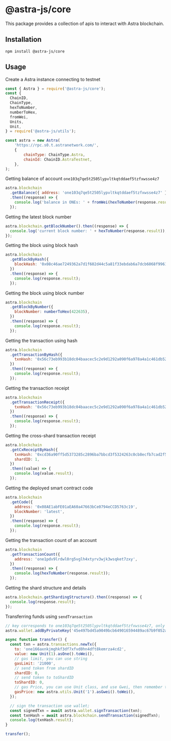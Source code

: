 # @astra-js/core

This package provides a collection of apis to interact with Astra blockchain.

## Installation

```
npm install @astra-js/core
```

## Usage

Create a Astra instance connecting to testnet

```javascript
const { Astra } = require('@astra-js/core');
const {
  ChainID,
  ChainType,
  hexToNumber,
  numberToHex,
  fromWei,
  Units,
  Unit,
} = require('@astra-js/utils');

const astra = new Astra(
    'https://rpc.s0.t.astranetwork.com/',
    {
        chainType: ChainType.Astra,
        chainId: ChainID.AstraTestnet,
    },
);
```

Getting balance of account `one103q7qe5t2505lypvltkqtddaef5tzfxwsse4z7`
```javascript
astra.blockchain
  .getBalance({ address: 'one103q7qe5t2505lypvltkqtddaef5tzfxwsse4z7' })
  .then((response) => {
    console.log('balance in ONEs: ' + fromWei(hexToNumber(response.result), Units.one));
  });
```

Getting the latest block number
```javascript
astra.blockchain.getBlockNumber().then((response) => {
  console.log('current block number: ' + hexToNumber(response.result));
});
```

Getting the block using block hash
```javascript
astra.blockchain
  .getBlockByHash({
    blockHash: '0x08c46ae7249362a7d1f602d44c5a81f33ebdab6a7dcb6068f99610b57911aafd',
  })
  .then((response) => {
    console.log(response.result);
  });
```

Getting the block using block number
```javascript
astra.blockchain
  .getBlockByNumber({
    blockNumber: numberToHex(422635),
  })
  .then((response) => {
    console.log(response.result);
  });
```

Getting the transaction using hash
```javascript
astra.blockchain
  .getTransactionByHash({
    txnHash: '0x56c73eb993b18dc04baacec5c2e9d1292a090f6a978a4a1c461db5255fcbc831',
  })
  .then((response) => {
    console.log(response.result);
  });
```

Getting the transaction receipt
```javascript
astra.blockchain
  .getTransactionReceipt({
    txnHash: '0x56c73eb993b18dc04baacec5c2e9d1292a090f6a978a4a1c461db5255fcbc831',
  })
  .then((response) => {
    console.log(response.result);
  });
```

Getting the cross-shard transaction receipt
```javascript
astra.blockchain
  .getCxReceiptByHash({
    txnHash: '0xcd36a90ff5d5373285c2896ba7bbcd3f5324263c0cb8ecfb7cad2f5fc2fbdbda',
    shardID: 1,
  })
  .then((value) => {
    console.log(value.result);
  });
```

Getting the deployed smart contract code
```javascript
astra.blockchain
  .getCode({
    address: '0x08AE1abFE01aEA60a47663bCe0794eCCD5763c19',
    blockNumber: 'latest',
  })
  .then((response) => {
    console.log(response.result);
  });
```

Getting the transaction count of an account
```javascript
astra.blockchain
  .getTransactionCount({
    address: 'one1pdv9lrdwl0rg5vglh4xtyrv3wjk3wsqket7zxy',
  })
  .then((response) => {
    console.log(hexToNumber(response.result));
  });
```

Getting the shard structure and details
```javascript
astra.blockchain.getShardingStructure().then((response) => {
  console.log(response.result);
});
```

Transferring funds using `sendTransaction`
```javascript
// key corresponds to one103q7qe5t2505lypvltkqtddaef5tzfxwsse4z7, only has testnet balance
astra.wallet.addByPrivateKey('45e497bd45a9049bcb649016594489ac67b9f052a6cdf5cb74ee2427a60bf25e');

async function transfer() {
  const txn = astra.transactions.newTx({
    to: 'one166axnkjmghkf3df7xfvd0hn4dft8kemrza4cd2',
    value: new Unit(1).asOne().toWei(),
    // gas limit, you can use string
    gasLimit: '21000',
    // send token from shardID
    shardID: 0,
    // send token to toShardID
    toShardID: 0,
    // gas Price, you can use Unit class, and use Gwei, then remember to use toWei(), which will be transformed to BN
    gasPrice: new astra.utils.Unit('1').asGwei().toWei(),
  });

  // sign the transaction use wallet;
  const signedTxn = await astra.wallet.signTransaction(txn);
  const txnHash = await astra.blockchain.sendTransaction(signedTxn);
  console.log(txnHash.result);
}

transfer();
```